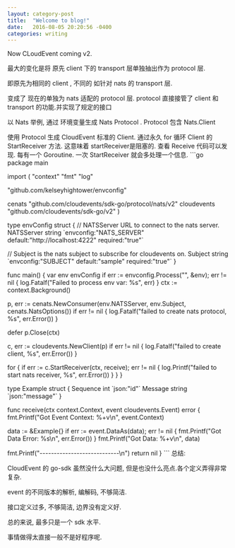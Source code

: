 ```yaml
--- 
layout: category-post
title:  "Welcome to blog!"
date:   2016-08-05 20:20:56 -0400
categories: writing
---
```


Now CLoudEvent coming v2.

最大的变化是将 原先 client 下的 transport 层单独抽出作为 protocol 层.

即原先为相同的 client , 不同的 如针对 nats 的 transport 层.

变成了 现在的单独为 nats 适配的 protocol 层. protocol 直接接管了 client 和 transport 的功能.并实现了规定的接口

以 Nats 举例, 通过 环境变量生成 Nats Protocol . Protocol 包含 Nats.Client

使用 Protocol 生成 CloudEvent 标准的 Client. 通过永久 for 循环 Client 的 StartReceiver 方法. 这意味着 startReceiver是阻塞的. 查看 Receive 代码可以发现. 每有一个 Goroutine. 一次 StartReceiver 就会多处理一个信息.
\`\`\`go
package main

import (
 "context"
 "fmt"
 "log"

 "github.com/kelseyhightower/envconfig"

 cenats "github.com/cloudevents/sdk-go/protocol/nats/v2"
 cloudevents "github.com/cloudevents/sdk-go/v2"
)

type envConfig struct {
 // NATSServer URL to connect to the nats server.
 NATSServer string \`envconfig:"NATS\_SERVER" default:"http://localhost:4222" required:"true"\`

 // Subject is the nats subject to subscribe for cloudevents on.
 Subject string \`envconfig:"SUBJECT" default:"sample" required:"true"\`
}

func main() {
 var env envConfig
 if err := envconfig.Process("", &env); err != nil {
 log.Fatalf("Failed to process env var: %s", err)
 }
 ctx := context.Background()

 p, err := cenats.NewConsumer(env.NATSServer, env.Subject, cenats.NatsOptions())
 if err != nil {
 log.Fatalf("failed to create nats protocol, %s", err.Error())
 }

 defer p.Close(ctx)

 c, err := cloudevents.NewClient(p)
 if err != nil {
 log.Fatalf("failed to create client, %s", err.Error())
 }

 for {
 if err := c.StartReceiver(ctx, receive); err != nil {
 log.Printf("failed to start nats receiver, %s", err.Error())
 }
 }
}

type Example struct {
 Sequence int \`json:"id"\`
 Message string \`json:"message"\`
}

func receive(ctx context.Context, event cloudevents.Event) error {
 fmt.Printf("Got Event Context: %+v\\n", event.Context)

 data := &Example{}
 if err := event.DataAs(data); err != nil {
 fmt.Printf("Got Data Error: %s\\n", err.Error())
 }
 fmt.Printf("Got Data: %+v\\n", data)

 fmt.Printf("----------------------------\\n")
 return nil
}
\`\`\`
总结:

CloudEvent 的 go-sdk 虽然没什么大问题, 但是也没什么亮点.各个定义弄得非常复杂.

event 的不同版本的解析, 编解码, 不够简洁.

接口定义过多, 不够简洁, 边界没有定义好.

总的来说, 最多只是一个 sdk 水平.

事情做得太直接一般不是好程序呢.